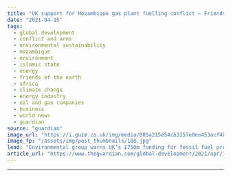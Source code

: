```yaml
---
title: "UK support for Mozambique gas plant fuelling conflict – Friends of the Earth"
date: "2021-04-15"
tags: 
  - global development
  - conflict and arms
  - environmental sustainability
  - mozambique
  - environment
  - islamic state
  - energy
  - friends of the earth
  - africa
  - climate change
  - energy industry
  - oil and gas companies
  - business
  - world news
  - guardian
source: "guardian"
image_url: "https://i.guim.co.uk/img/media/885a215e54cb3357e0ee453acf4bb3cf9d037fa4/0_266_4995_2997/master/4995.jpg?width=460&quality=85&auto=format&fit=max&s=ee3c51f12847a6e3af68e026f97d54f1"
image_fp: "/assets/img/post_thumbnails/188.jpg"
lead: "Environmental group warns UK’s £750m funding for fossil fuel project could worsen Isis-led insurgencyThe UK government is facing fresh calls to abandon its £750m plan to support a gas export terminal in Mozambique over fears the fossil fuel project i..."
article_url: "https://www.theguardian.com/global-development/2021/apr/15/uk-support-mozambique-gas-project-cabo-delgado-fuelling-isis-conflict-foe"
---
```


---
